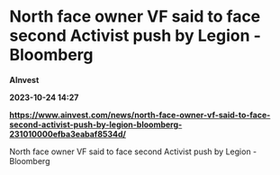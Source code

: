 # North face owner VF said to face second Activist push by Legion - Bloomberg
**AInvest**

**2023-10-24 14:27**

**https://www.ainvest.com/news/north-face-owner-vf-said-to-face-second-activist-push-by-legion-bloomberg-231010000efba3eabaf8534d/**

North face owner VF said to face second Activist push by Legion - Bloomberg